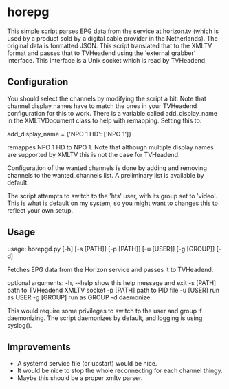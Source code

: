horepg
======

This simple script parses EPG data from the service at horizon.tv (which is used by a product sold by a digital cable provider in the Netherlands). The original data is formatted JSON. This script translated that to the XMLTV format and passes that to TVHeadend using the 'external grabber' interface. This interface is a Unix socket which is read by TVHeadend.

Configuration
-------------

You should select the channels by modifying the script a bit. Note that channel display names have to match the ones in your TVHeadend configuration for this to work. There is a variable called add_display_name in the XMLTVDocument class to help with remapping. Setting this to:

  add_display_name = {'NPO 1 HD': ['NPO 1']}

remappes NPO 1 HD to NPO 1. Note that although multiple display names are supported by XMLTV this is not the case for TVHeadend.

Configuration of the wanted channels is done by adding and removing channels to the wanted_channels list. A preliminary list is available by default.

The script attempts to switch to the 'hts' user, with its group set to 'video'. This is what is default on my system, so you might want to changes this to reflect your own setup.

Usage
-----

usage: horepgd.py [-h] [-s [PATH]] [-p [PATH]] [-u [USER]] [-g [GROUP]] [-d]

Fetches EPG data from the Horizon service and passes it to TVHeadend.

optional arguments:
  -h, --help  show this help message and exit
  -s [PATH]   path to TVHeadend XMLTV socket
  -p [PATH]   path to PID file
  -u [USER]   run as USER
  -g [GROUP]  run as GROUP
  -d          daemonize

This would require some privileges to switch to the user and group if daemonizing. The script daemonizes by default, and logging is using syslog().

Improvements
------------

- A systemd service file (or upstart) would be nice.
- It would be nice to stop the whole reconnecting for each channel thingy.
- Maybe this should be a proper xmltv parser.
